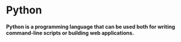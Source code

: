 # Python

#### Python is a programming language that can be used both for writing **command-line scripts** or building **web applications**.
